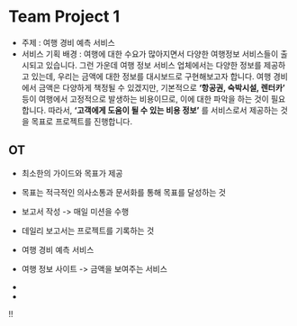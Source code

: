 # Team Project 1
- 주제 : 여행 경비 예측 서비스
- 서비스 기획 배경 :
  여행에 대한 수요가 많아지면서 다양한 여행정보 서비스들이 출시되고 있습니다. 그런 가운데 여행 정보 서비스 업체에서는 다양한 정보를 제공하고 있는데, 우리는 금액에 대한 정보를 대시보드로 구현해보고자 합니다.
  여행 경비에서 금액은 다양하게 책정될 수 있겠지만, 기본적으로 **‘항공권, 숙박시설, 렌터카’** 등이 여행에서 고정적으로 발생하는 비용이므로, 이에 대한 파악을 하는 것이 필요합니다.
  따라서, **‘고객에게 도움이 될 수 있는 비용 정보’** 를 서비스로서 제공하는 것을 목표로 프로젝트를 진행합니다.
  
## OT
- 최소한의 가이드와 목표가 제공
- 목표는 적극적인 의사소통과 문서화를 통해 목표를 달성하는 것
- 보고서 작성 -> 매일 미션을 수행
- 데일리 보고서는 프로젝트를 기록하는 것

- 여행 경비 예측 서비스
- 여행 정보 사이트 -> 금액을 보여주는 서비스
- 
-
!!
